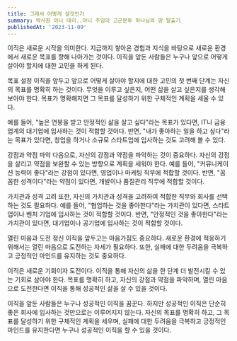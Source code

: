 ```yaml
---
title: 그래서 어떻게 살것인가 
summary: 박사원 아니 대리..아니 주임의 고군분투 하나님의 땅 탈출기
publishedAt: '2023-11-09'
---
```


이직은 새로운 시작을 의미한다. 지금까지 쌓아온 경험과 지식을 바탕으로 새로운 환경에서 새로운 목표를 향해 나아가는 것이다. 이직을 앞둔 사람들은 누구나 앞으로 어떻게 살아야 할지에 대한 고민을 하게 된다.

목표 설정
이직을 앞두고 앞으로 어떻게 살아야 할지에 대한 고민의 첫 번째 단계는 자신의 목표를 명확히 하는 것이다. 무엇을 이루고 싶은지, 어떤 삶을 살고 싶은지를 생각해 보아야 한다. 목표가 명확해지면 그 목표를 달성하기 위한 구체적인 계획을 세울 수 있다.

예를 들어, "높은 연봉을 받고 안정적인 삶을 살고 싶다"라는 목표가 있다면, IT나 금융 업계의 대기업에 입사하는 것이 적합할 것이다. 반면, "내가 좋아하는 일을 하고 싶다"라는 목표가 있다면, 창업을 하거나 소규모 스타트업에 입사하는 것도 고려해 볼 수 있다.

강점과 약점 파악
다음으로, 자신의 강점과 약점을 파악하는 것이 중요하다. 자신의 강점을 살리고 약점을 보완할 수 있는 방향으로 계획을 세워야 한다. 예를 들어, "커뮤니케이션 능력이 좋다"라는 강점이 있다면, 영업이나 마케팅 직무에 적합할 것이다. 반면, "꼼꼼한 성격이다"라는 약점이 있다면, 개발이나 품질관리 직무에 적합할 것이다.

가치관과 성격 고려
또한, 자신의 가치관과 성격을 고려하여 적합한 직무와 회사를 선택하는 것도 필요하다. 예를 들어, "협업하는 것을 좋아한다"라는 가치관이 있다면, 스타트업이나 벤처 기업에 입사하는 것이 적합할 것이다. 반면, "안정적인 것을 좋아한다"라는 가치관이 있다면, 대기업이나 공기업에 입사하는 것이 적합할 것이다.

열린 마음과 도전 정신
이직을 앞두고는 마음가짐도 중요하다. 새로운 환경에 적응하기 위해서는 열린 마음으로 도전하는 자세가 필요하다. 또한, 실패에 대한 두려움을 극복하고 긍정적인 마인드를 유지하는 것도 중요하다.

이직은 새로운 기회이자 도전이다. 이직을 통해 자신의 삶을 한 단계 더 발전시킬 수 있는 기회로 삼아야 한다. 목표를 명확히 하고, 자신의 강점과 약점을 파악하며, 열린 마음으로 도전한다면 이직을 통해 성공적인 삶을 살 수 있을 것이다.

이직을 앞둔 사람들은 누구나 성공적인 이직을 꿈꾼다. 하지만 성공적인 이직은 단순히 좋은 회사에 입사하는 것만으로는 이루어지지 않는다. 자신의 목표를 명확히 하고, 그 목표를 달성하기 위한 구체적인 계획을 세우며, 실패에 대한 두려움을 극복하고 긍정적인 마인드를 유지한다면 누구나 성공적인 이직을 할 수 있을 것이다.
